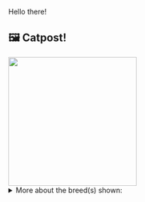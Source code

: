 Hello there!



## 🖼️ Catpost!

<sub>
    <img src="https://cdn2.thecatapi.com/images/Bc0CMLOjz.jpg" height="256">
</sub>


<details>
<summary>More about the breed(s) shown:</summary>

Breed: Bombay

Description: The the golden eyes and the shiny black coa of the Bopmbay is absolutely striking. Likely to bond most with one family member, the Bombay will follow you from room to room and will almost always have something to say about what you are doing, loving attention and to be carried around, often on his caregiver's shoulder.

Links:
<ul>
  <li>CFA http://cfa.org/Breeds/BreedsAB/Bombay.aspx</li>
  <li>Wikipedia https://en.wikipedia.org/wiki/Bombay_(cat)</li>
</ul> 

</details>
